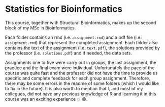 # Statistics for Bioinformatics

This course, together with Structural Bioinformatics, makes up the second block of my MSc in Bioinformatics.

Each folder contains an rmd (i.e. <code>assignment.rmd</code>) and a pdf file (i.e. <code>assignment.rmd</code>) that represent the completed assignment. Each folder also contains the text of the assignment (i.e. <code>text.pdf</code>), the solutions provided by the professor (i.e. <code>solutions.pdf</code>) and if needed, the data sets. 

Assignments one to five were carry out in groups, the last assignment, the practice and the final exam were individual. Unfortunately the pace of the course was quite fast and the professor did not have the time to provide us specific and complete feedback for each group assignment. Therefore, there may be some errors in the readme of some folders (which I would like to fix in the future). It is also worth to mention that I, and most of my collegues, did not have any previous knowledge of R and learning it in this course was an exciting experience :boom: :smile:.
